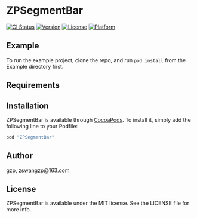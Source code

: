 # ZPSegmentBar

[![CI Status](http://img.shields.io/travis/gzp/ZPSegmentBar.svg?style=flat)](https://travis-ci.org/gzp/ZPSegmentBar)
[![Version](https://img.shields.io/cocoapods/v/ZPSegmentBar.svg?style=flat)](http://cocoapods.org/pods/ZPSegmentBar)
[![License](https://img.shields.io/cocoapods/l/ZPSegmentBar.svg?style=flat)](http://cocoapods.org/pods/ZPSegmentBar)
[![Platform](https://img.shields.io/cocoapods/p/ZPSegmentBar.svg?style=flat)](http://cocoapods.org/pods/ZPSegmentBar)

## Example

To run the example project, clone the repo, and run `pod install` from the Example directory first.

## Requirements

## Installation

ZPSegmentBar is available through [CocoaPods](http://cocoapods.org). To install
it, simply add the following line to your Podfile:

```ruby
pod "ZPSegmentBar"
```

## Author

gzp, zswangzp@163.com

## License

ZPSegmentBar is available under the MIT license. See the LICENSE file for more info.
